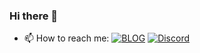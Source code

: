 ### Hi there 👋

- 📫 How to reach me: 
[![BLOG](https://img.shields.io/github/followers/ManishKutar?style=social)]()
[![Discord](https://img.shields.io/discord/866568970235412490?style=for-the-badge)](https://discord.com/channels/866568970235412490)


<!--
**ManishKutar/ManishKutar** is a ✨ _special_ ✨ repository because its `README.md` (this file) appears on your GitHub profile.

Here are some ideas to get you started:

- 🔭 I’m currently working on ...
- 🌱 I’m currently learning ...
- 👯 I’m looking to collaborate on ...
- 🤔 I’m looking for help with ...
- 💬 Ask me about ...
- 📫 How to reach me: ...
- 😄 Pronouns: ...
- ⚡ Fun fact: ...
-->
